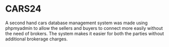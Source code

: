 # CARS24
A second hand cars database management system was made using phpmyadmin to allow the sellers and buyers to connect more easily without the need of brokers. The system makes it easier for both the parties without additional brokerage charges.
